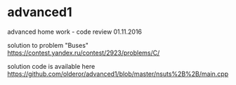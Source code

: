 # advanced1
advanced home work - code review 01.11.2016

solution to problem "Buses"
https://contest.yandex.ru/contest/2923/problems/C/

solution code is available here
https://github.com/olderor/advanced1/blob/master/nsuts%2B%2B/main.cpp
